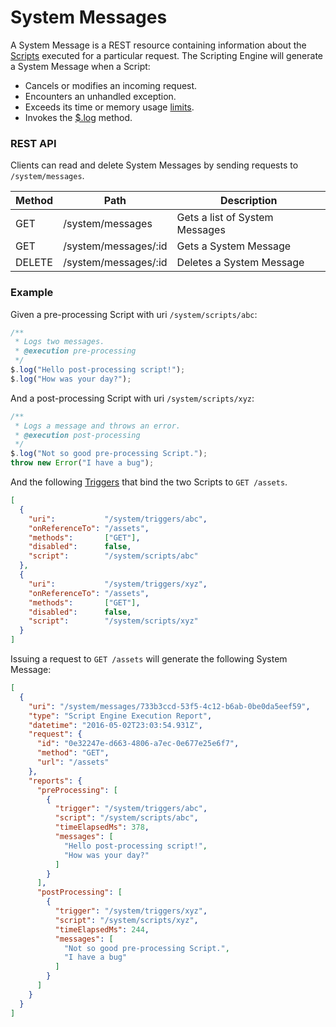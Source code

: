 # System Messages

A System Message is a REST resource containing information about the [Scripts](./scripts.md) executed for a particular request. The Scripting Engine will generate a System Message when a Script:
                                                                                                                                                                
- Cancels or modifies an incoming request.                                                                                                                      
- Encounters an unhandled exception.
- Exceeds its time or memory usage [limits](./scripts.md).
- Invokes the [$.log](./script-sdk.md) method.

### REST API

Clients can read and delete System Messages by sending requests to `/system/messages`.

| Method | Path                  | Description                      |
|--------|-----------------------|----------------------------------|
| GET    | /system/messages      | Gets a list of System Messages   |
| GET    | /system/messages/:id  | Gets a System Message            |
| DELETE | /system/messages/:id  | Deletes a System Message         |

### Example

Given a pre-processing Script with uri `/system/scripts/abc`:

```javascript
/**
 * Logs two messages.
 * @execution pre-processing
 */
$.log("Hello post-processing script!");
$.log("How was your day?");   
```

And a post-processing Script with uri `/system/scripts/xyz`:

```javascript
/**
 * Logs a message and throws an error.
 * @execution post-processing
 */
$.log("Not so good pre-processing Script.");
throw new Error("I have a bug");
```

And the following [Triggers](./triggers.md) that bind the two Scripts to `GET /assets`.

```json
[
  {
    "uri":           "/system/triggers/abc",
    "onReferenceTo": "/assets",
    "methods":       ["GET"],
    "disabled":      false,
    "script":        "/system/scripts/abc"
  },
  {
    "uri":           "/system/triggers/xyz",
    "onReferenceTo": "/assets",
    "methods":       ["GET"],
    "disabled":      false,
    "script":        "/system/scripts/xyz"
  }
]
```

Issuing a request to `GET /assets` will generate the following System Message:

```json
[
  {
    "uri": "/system/messages/733b3ccd-53f5-4c12-b6ab-0be0da5eef59",
    "type": "Script Engine Execution Report",
    "datetime": "2016-05-02T23:03:54.931Z",
    "request": {
      "id": "0e32247e-d663-4806-a7ec-0e677e25e6f7",
      "method": "GET",
      "url": "/assets"
    },
    "reports": {
      "preProcessing": [
        {
          "trigger": "/system/triggers/abc",
          "script": "/system/scripts/abc",
          "timeElapsedMs": 378,
          "messages": [
            "Hello post-processing script!",
            "How was your day?"
          ]
        }
      ],
      "postProcessing": [
        {
          "trigger": "/system/triggers/xyz",
          "script": "/system/scripts/xyz",
          "timeElapsedMs": 244,
          "messages": [
            "Not so good pre-processing Script.",
            "I have a bug"
          ]
        }
      ]
    }
  }
]
```
